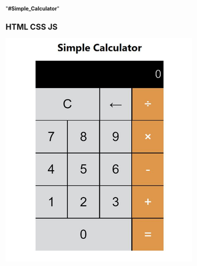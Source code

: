 "**#Simple_Calculator**"
## HTML CSS JS

![alt text](https://raw.githubusercontent.com/shubhd556/Simple_Calculator/master/1.JPG)